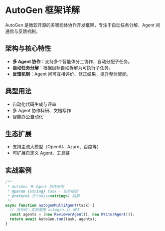 # AutoGen 框架详解

AutoGen 是微软开源的多智能体协作开发框架，专注于自动任务分解、Agent 间通信与反馈机制。

## 架构与核心特性
- **多 Agent 协作**：支持多个智能体分工协作，自动分配子任务。
- **自动任务分解**：根据目标自动拆解为可执行子任务。
- **反馈机制**：Agent 间可互相评价、修正结果，提升整体智能。

## 典型用法
- 自动化代码生成与评审
- 多 Agent 协作科研、文档写作
- 智能办公自动化

## 生态扩展
- 支持主流大模型（OpenAI、Azure、百度等）
- 可扩展自定义 Agent、工具链

## 实战案例
```js
/**
 * AutoGen 多 Agent 协作示例
 * @param {string} task - 任务描述
 * @returns {Promise<string>} 结果
 */
async function autogenMultiAgent(task) {
  // 伪代码：实际需用 autogen.js API
  const agents = [new ReviewerAgent(), new WriterAgent()];
  return await AutoGen.run(task, agents);
}
``` 